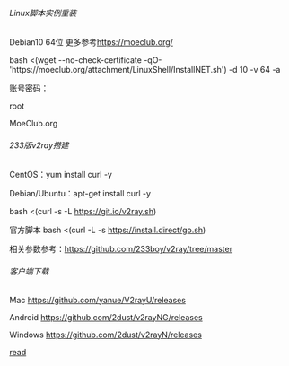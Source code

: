 

###### Linux脚本实例重装

Debian10 64位 更多参考<https://moeclub.org/>

<p>
   bash <(wget --no-check-certificate -qO- 'https://moeclub.org/attachment/LinuxShell/InstallNET.sh') -d 10 -v 64 -a
</p>



账号密码：

root  

MoeClub.org 

###### 233版v2ray搭建

CentOS：yum install curl -y

Debian/Ubuntu：apt-get install curl -y

bash <(curl -s -L https://git.io/v2ray.sh)

官方脚本    bash <(curl -L -s https://install.direct/go.sh)

相关参数参考：<https://github.com/233boy/v2ray/tree/master>

###### 客户端下载



Mac    <https://github.com/yanue/V2rayU/releases>

Android <https://github.com/2dust/v2rayNG/releases>   

Windows  <https://github.com/2dust/v2rayN/releases>

[read](/doc/readme.md)



